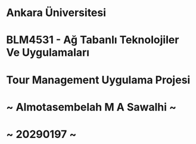 # Ankara Üniversitesi
#          BLM4531 - Ağ Tabanlı Teknolojiler Ve Uygulamaları
#                  Tour Management Uygulama Projesi
#  ~ Almotasembelah M A Sawalhi ~
#  ~ 20290197 ~



